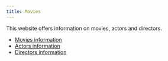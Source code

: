 ```yaml
---
title: Movies
---
```


This website offers information on movies, actors and directors.

* [Movies information](/movies)
* [Actors information](/actors)
* [Directors information](/directors)